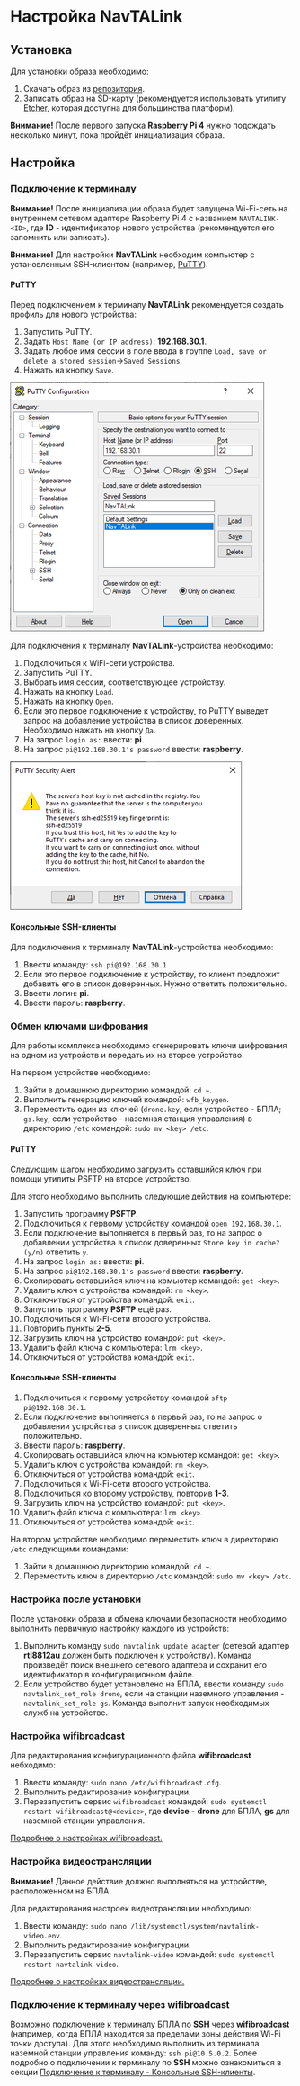 # Настройка NavTALink

## Установка

Для установки образа необходимо:

1. Скачать образ из [репозитория](https://github.com/CopterExpress/navtalink-ci-images/releases).
2. Записать образ на SD-карту (рекомендуется использовать утилиту [Etcher](https://www.balena.io/etcher/), которая доступна для большинства платформ).

**Внимание!** После первого запуска **Raspberry Pi 4** нужно подождать несколько минут, пока пройдёт инициализация образа.

## Настройка

### Подключение к терминалу

**Внимание!** После инициализации образа будет запущена Wi-Fi-сеть на внутреннем сетевом адаптере Raspberry Pi 4 с названием `NAVTALINK-<ID>`, где **ID** - идентификатор нового устройства (рекомендуется его запомнить или записать).

**Внимание!** Для настройки **NavTALink** необходим компьютер с установленным SSH-клиентом (например, [PuTTY](putty_setup.md)).

#### PuTTY

Перед подключением к терминалу **NavTALink** рекомендуется создать профиль для нового устройства:

1. Запустить PuTTY.
2. Задать `Host Name (or IP address)`: **192.168.30.1**.
3. Задать любое имя сессии в поле ввода в группе `Load, save or delete a stored session`→`Saved Sessions`.
4. Нажать на кнопку `Save`.

![Окно сессий в PuTTY](img/putty_navtalink.png)

Для подключения к терминалу **NavTALink**-устройства необходимо:

1. Подключиться к WiFi-сети устройства.
2. Запустить PuTTY.
3. Выбрать имя сессии, соответствующее устройству.
4. Нажать на кнопку `Load`.
5. Нажать на кнопку `Open`.
6. Если это первое подключение к устройству, то PuTTY выведет запрос на добавление устройства в список доверенных. Необходимо нажать на кнопку `Да`.
7. На запрос `login as:` ввести: **pi**.
8. На запрос `pi@192.168.30.1's password` ввести: **raspberry**.

![Запрос на добавления устройства в список доверенных](img/putty_security.png)

#### Консольные SSH-клиенты

Для подключения к терминалу **NavTALink**-устройства необходимо:

1. Ввести команду: `ssh pi@192.168.30.1`
2. Если это первое подключение к устройству, то клиент предложит добавить его в список доверенных. Нужно ответить положительно.
3. Ввести логин: **pi**.
4. Ввести пароль: **raspberry**.

### Обмен ключами шифрования

Для работы комплекса необходимо сгенерировать ключи шифрования на одном из устройств и передать их на второе устройство.

На первом устройстве необходимо:

1. Зайти в домашнюю директорию командой: `cd ~`.
2. Выполнить генерацию ключей командой: `wfb_keygen`.
3. Переместить один из ключей (`drone.key`, если устройство - БПЛА; `gs.key`, если устройство - наземная станция управления) в директорию `/etc` командой: `sudo mv <key> /etc`.

#### PuTTY

Следующим шагом необходимо загрузить оставшийся ключ при помощи утилиты PSFTP на второе устройство.

Для этого необходимо выполнить следующие действия на компьютере:

1. Запустить программу **PSFTP**.
2. Подключиться к первому устройству командой `open 192.168.30.1`.
3. Если подключение выполняется в первый раз, то на запрос о добавлении устройства в список доверенных `Store key in cache? (y/n)` ответить `y`.
4. На запрос `login as:` ввести: **pi**.
5. На запрос `pi@192.168.30.1's password` ввести: **raspberry**.
6. Скопировать оставшийся ключ на комьютер командой: `get <key>`.
7. Удалить ключ с устройства командой: `rm <key>`.
8. Отключиться от устройства командой: `exit`.
9. Запустить программу **PSFTP** ещё раз.
10. Подключиться к Wi-Fi-сети второго устройства.
11. Повторить пункты **2-5**.
12. Загрузить ключ на устройство командой: `put <key>`.
13. Удалить файл ключа с компьютера: `lrm <key>`.
14. Отключиться от устройства командой: `exit`.

#### Консольные SSH-клиенты

1. Подключиться к первому устройству командой `sftp pi@192.168.30.1`.
2. Если подключение выполняется в первый раз, то на запрос о добавлении устройства в список доверенных ответить положительно.
3. Ввести пароль: **raspberry**.
4. Скопировать оставшийся ключ на комьютер командой: `get <key>`.
5. Удалить ключ с устройства командой: `rm <key>`.
6. Отключиться от устройства командой: `exit`.
7. Подключиться к Wi-Fi-сети второго устройства.
8. Подключиться ко второму устройству, повторив **1-3**.
9. Загрузить ключ на устройство командой: `put <key>`.
10. Удалить файл ключа с компьютера: `lrm <key>`.
11. Отключиться от устройства командой: `exit`.

На втором устройстве необходимо переместить ключ в директорию `/etc` следующими командами:

1. Зайти в домашнюю директорию командой: `cd ~`.
2. Переместить ключ в директорию `/etc` командой: `sudo mv <key> /etc`.

### Настройка после установки

После установки образа и обмена ключами безопасности необходимо выполнить первичную настройку каждого из устройств:

1. Выполнить команду `sudo navtalink_update_adapter` (сетевой адаптер **rtl8812au** должен быть подключен к устройству). Команда произведёт поиск внешнего сетевого адаптера и сохранит его идентификатор в конфигурационном файле.
2. Если устройство будет установлено на БПЛА, ввести команду `sudo navtalink_set_role drone`, если на станции наземного управления - `navtalink_set_role gs`. Команда выполнит запуск необходимых служб на устройстве.

### Настройка wifibroadcast

Для редактирования конфигурационного файла **wifibroadcast** небходимо:

1. Ввести команду: `sudo nano /etc/wifibroadcast.cfg`.
2. Выполнить редактирование конфигурации.
3. Перезапустить сервис `wifibroadcast` командой: `sudo systemctl restart wifibroadcast@<device>`, где **device** - **drone** для БПЛА, **gs** для наземной станции управления.

[Подробнее о настройках wifibroadcast.](wifibroadcast_config.md)

### Настройка видеострансляции

**Внимание!** Данное действие должно выполняться на устройстве, расположенном на БПЛА.

Для редактирования настроек видеотрансляции необходимо:

1. Ввести команду: `sudo nano /lib/systemctl/system/navtalink-video.env`.
2. Выполнить редактирование конфигурации.
3. Перезапустить сервис `navtalink-video` командой: `sudo systemctl restart navtalink-video`.

[Подробнее о настройках видеострансляции.](navtalink_video.md)

### Подключение к терминалу через wifibroadcast

Возможно подключение к терминалу БПЛА по **SSH** через **wifibroadcast** (например, когда БПЛА находится за пределами зоны действия Wi-Fi точки доступа). Для этого необходимо выполнить из терминала наземной станции управления команду: `ssh pi@10.5.0.2`. Более подробно о подключении к терминалу по **SSH** можно ознакомиться в секции [Подключение к терминалу - Консольные SSH-клиенты](#Консольные-SSH-клиенты).
